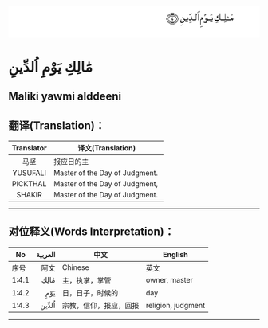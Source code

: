 ![001:004](images/001_004.gif)

# مَٰالِكِ يَوْمِ اُلدِّينِ

## Maliki yawmi alddeeni

## 翻译(Translation)：

|Translator | 译文(Translation)|
|:---:|---|
|马坚  |	报应日的主|
|YUSUFALI  |	Master of the Day of Judgment. |
|PICKTHAL  |	Master of the Day of Judgment, |
|SHAKIR  |	Master of the Day of Judgment.|

---

## 对位释义(Words Interpretation)：

|No | العربية | 中文 | English|
|---|---:|---|---|
|序号|阿文|Chinese|英文|
|1:4.1  |	مَٰالِكِ |	主，执掌，掌管  |	owner, master|
|1:4.2  |	يَوْمِ |	日，日子，时候的  |	day|
|1:4.3  |	اُلدِّينِ |	宗教，信仰，报应，回报  |	religion, judgment|

---
